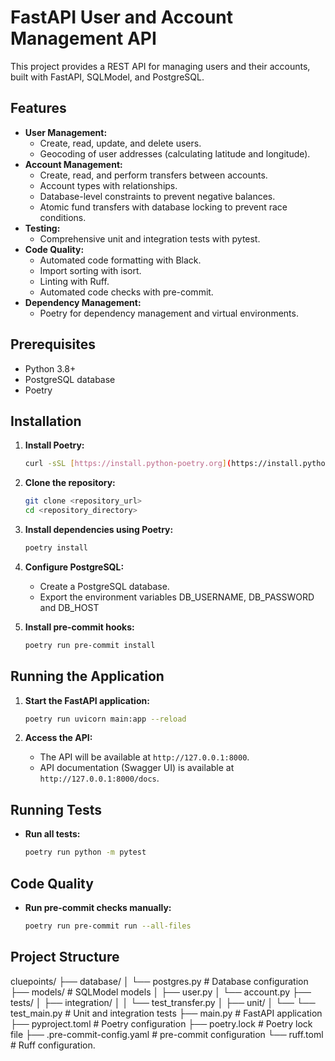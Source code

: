 # FastAPI User and Account Management API

This project provides a REST API for managing users and their accounts, built with FastAPI, SQLModel, and PostgreSQL.

## Features

* **User Management:**
    * Create, read, update, and delete users.
    * Geocoding of user addresses (calculating latitude and longitude).
* **Account Management:**
    * Create, read, and perform transfers between accounts.
    * Account types with relationships.
    * Database-level constraints to prevent negative balances.
    * Atomic fund transfers with database locking to prevent race conditions.
* **Testing:**
    * Comprehensive unit and integration tests with pytest.
* **Code Quality:**
    * Automated code formatting with Black.
    * Import sorting with isort.
    * Linting with Ruff.
    * Automated code checks with pre-commit.
* **Dependency Management:**
    * Poetry for dependency management and virtual environments.

## Prerequisites

* Python 3.8+
* PostgreSQL database
* Poetry

## Installation

1.  **Install Poetry:**

    ```bash
    curl -sSL [https://install.python-poetry.org](https://install.python-poetry.org) | python3 -
    ```

2.  **Clone the repository:**

    ```bash
    git clone <repository_url>
    cd <repository_directory>
    ```

3.  **Install dependencies using Poetry:**

    ```bash
    poetry install
    ```

4.  **Configure PostgreSQL:**

    * Create a PostgreSQL database.
    * Export the environment variables DB_USERNAME, DB_PASSWORD and DB_HOST

5.  **Install pre-commit hooks:**

    ```bash
    poetry run pre-commit install
    ```

## Running the Application

1.  **Start the FastAPI application:**

    ```bash
    poetry run uvicorn main:app --reload
    ```

2.  **Access the API:**

    * The API will be available at `http://127.0.0.1:8000`.
    * API documentation (Swagger UI) is available at `http://127.0.0.1:8000/docs`.

## Running Tests

* **Run all tests:**

    ```bash
    poetry run python -m pytest
    ```

## Code Quality

* **Run pre-commit checks manually:**

    ```bash
    poetry run pre-commit run --all-files
    ```

## Project Structure

cluepoints/
├── database/
│   └── postgres.py     # Database configuration
├── models/            # SQLModel models
│   ├── user.py
│   └── account.py
├── tests/
│   ├── integration/
│   │   └── test_transfer.py
│   ├── unit/
│   └──  └── test_main.py        # Unit and integration tests
├── main.py             # FastAPI application
├── pyproject.toml         # Poetry configuration
├── poetry.lock            # Poetry lock file
├── .pre-commit-config.yaml # pre-commit configuration
└── ruff.toml               # Ruff configuration.